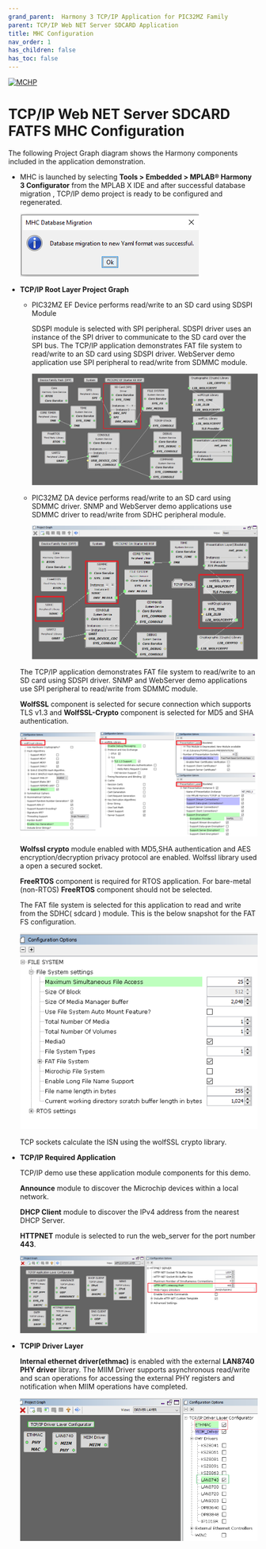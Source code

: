 ```yaml
---
grand_parent:  Harmony 3 TCP/IP Application for PIC32MZ Family
parent: TCP/IP Web NET Server SDCARD Application
title: MHC Configuration
nav_order: 1
has_children: false
has_toc: false
---
```

[![MCHP](https://www.microchip.com/ResourcePackages/Microchip/assets/dist/images/logo.png)](https://www.microchip.com)

# TCP/IP Web NET Server SDCARD FATFS MHC Configuration

The following Project Graph diagram shows the Harmony components included in the application demonstration.

* MHC is launched by selecting **Tools > Embedded > MPLAB® Harmony 3 Configurator** from the MPLAB X IDE and after successful database migration , TCP/IP demo project is ready to be configured and regenerated.

    ![tcpip_pic32mz_project](images/database_migration_successful.png)

* **TCP/IP Root Layer Project Graph**

	* PIC32MZ EF Device performs read/write to an SD card using SDSPI Module 

	    SDSPI module is selected with SPI peripheral. SDSPI driver uses an instance of the SPI driver to communicate to the SD card over the SPI bus. The TCP/IP application demonstrates FAT file system to read/write to an SD card using SDSPI driver. WebServer demo application use SPI peripheral to read/write from SDMMC module.
	
	    ![tcpip_pic32mz_project](images/tcpip_sdspi_required_root.png)
	* PIC32MZ DA device performs read/write to an SD card using SDMMC driver. SNMP and WebServer demo applications use SDMMC driver to read/write from SDHC peripheral module.

        ![tcpip_pic32mz_project](images/tcpip_sdmmc_required_root.png)

    The TCP/IP application demonstrates FAT file system to read/write to an SD card using SDSPI driver. SNMP and WebServer demo applications use SPI peripheral to read/write from SDMMC module.

    **WolfSSL** component is selected for secure connection which supports TLS v1.3 and **WolfSSL-Crypto** component is  selected for MD5 and SHA authentication.

    ![tcpip_pic32mz_project](images/wolfssl_demo_required_configuration.png)

    **Wolfssl crypto** module enabled with MD5,SHA authentication  and AES encryption/decryption privacy protocol are enabled. Wolfssl library used a open a secured socket.

    **FreeRTOS** component is required for RTOS application. For bare-metal (non-RTOS) **FreeRTOS** component should not be selected.

    The FAT file system is selected for this application to read and write from the SDHC( sdcard ) module. This is the below snapshot for the FAT FS configuration.

    ![tcpip_pic32mz_project](images/fatfs_configuration.png)
    
    TCP sockets calculate the ISN using the wolfSSL crypto library. 


* **TCP/IP Required Application**

	TCP/IP demo use these application module components for this demo.
    
    **Announce** module to discover the Microchip devices within a local network.
    
    **DHCP Client** module to discover the IPv4 address from the nearest DHCP Server. 
    
    **HTTPNET** module is selected to run the web_server for the port number **443**. 

    ![tcpip_pic32mz_project](images/tcpip_app_module_selected.png)


* **TCPIP Driver Layer**

  **Internal ethernet driver(ethmac)** is enabled with the external **LAN8740 PHY driver** library. The MIIM Driver supports asynchronous read/write and scan operations for accessing the external PHY registers and notification when MIIM operations have completed.

    ![tcpip_pic32mz_project](images/tcpip_driver_component.png)
